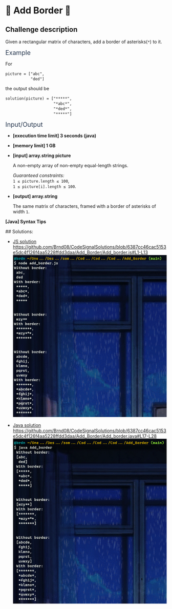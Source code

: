 # :large_blue_diamond: Add Border :large_blue_diamond:

## Challenge description
<div class="markdown -arial"><p>Given a rectangular matrix of characters, add a border of asterisks(<code>*</code>) to it.</p>
<p><span class="markdown--header" style="color:#2b3b52;font-size:1.4em">Example</span></p>
<p>For</p>
<pre><code>picture = ["abc",
           "ded"]
</code></pre>
<p>the output should be</p>
<pre><code>solution(picture) = ["*****",
                     "*abc*",
                     "*ded*",
                     "*****"]
</code></pre>
<p><span class="markdown--header" style="color:#2b3b52;font-size:1.4em">Input/Output</span></p>
<ul>
<li>
<p><strong>[execution time limit] 3 seconds (java)</strong></p>
</li>
<li>
<p><strong>[memory limit] 1 GB</strong></p>
</li>
<li>
<p><strong>[input] array.string picture</strong></p>
<p>A non-empty array of non-empty equal-length strings.</p>
<p><em>Guaranteed constraints:</em><br>
<code>1 ≤ picture.length ≤ 100</code>,<br>
<code>1 ≤ picture[i].length ≤ 100</code>.</p>
</li>
<li>
<p><strong>[output] array.string</strong></p>
<p>The same matrix of characters, framed with a border of asterisks of width <code>1</code>.</p>
</li>
</ul>
<p><strong>[Java] Syntax Tips</strong></p>

</div>
## Solutions:

- [JS solution](Add_border.js)
https://github.com/Brnd08/CodeSignalSolutions/blob/6387cc46cac5153e5dc4f126f4aa5228ffdd3daa/Add_Border/Add_border.js#L1-L13
![JS Execution](add_border_js.png)


- [Java solution](Add_border.java)
https://github.com/Brnd08/CodeSignalSolutions/blob/6387cc46cac5153e5dc4f126f4aa5228ffdd3daa/Add_Border/Add_border.java#L17-L28
![Java Execution](add_border_java.png)
